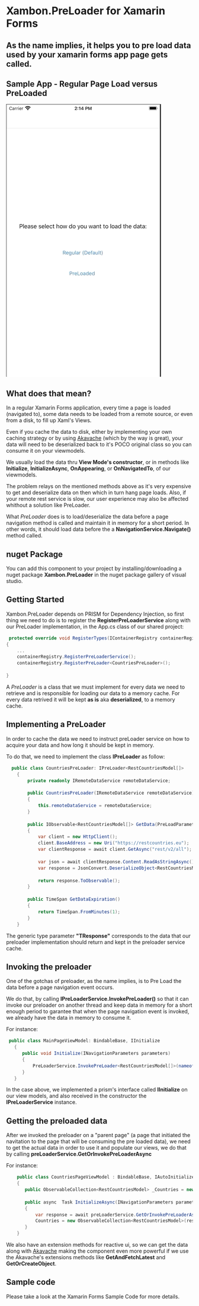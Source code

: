 

# Xambon.PreLoader for Xamarin Forms

## As the name implies, it helps you to pre load data used by your xamarin forms app page gets called.

## Sample App - Regular Page Load versus PreLoaded

![Sample App](https://github.com/carolzbnbr/preloader/blob/master/Images/screencast.gif)


## What does that mean?
In a regular Xamarin Forms application, every time a page is loaded (navigated to), some data needs to be loaded from a remote source, or even from a disk, to fill up Xaml's Views.

Even if you cache the data to disk, either by implementing your own caching strategy or by using [Akavache](https://github.com/reactiveui/Akavache/) (which by the way is great), your data will need to be deserialized back to it's POCO original class so you can consume it on your viewmodels.

We usually load the data thru **View Mode's constructor**, or in methods like **Initialize**, **InitializeAsync**, **OnAppearing**, or **OnNavigatedTo**, of our viewmodels.

The problem relays on the mentioned methods above as it's very expensive to get and deserialize data on then which in turn hang page loads. Also, if your remote rest service is slow, our user experience may also be affected whithout a solution like PreLoader.

What *PreLoader* does is to load/deserialize the data before a page navigation method is called and maintain it in memory for a short period. In other words, it should load data before the a **NavigationService.Navigate()** method called.



## nuget Package
You can add this component to your project by installing/downloading a nuget package  **Xambon.PreLoader** in the nuget package gallery of visual studio.


## Getting Started
Xambon.PreLoader depends on PRISM for Dependency Injection, so first thing we need to do is to register the **RegisterPreLoaderService** along with our PreLoader implementation, in the App.cs class of our shared project:

```csharp
 protected override void RegisterTypes(IContainerRegistry containerRegistry)
{
    ...
    containerRegistry.RegisterPreLoaderService();
    containerRegistry.RegisterPreLoader<CountriesPreLoader>();

}
```

A *PreLoader* is a class that we must implement for every data we need to retrieve and is responsible for loading our data to a memory cache. For every data retrived it will be kept **as is** aka **deserialized**, to a memory cache.

## Implementing a PreLoader
In order to cache the data we need to instruct preLoader service on how to acquire your data and how long it should be kept in memory. 

To do that, we need to implement the class **IPreLoader<TResponse>** as follow:

```csharp
  public class CountriesPreLoader: IPreLoader<RestCountriesModel[]>
    {
        private readonly IRemoteDataService remoteDataService;

        public CountriesPreLoader(IRemoteDataService remoteDataService)
        {
            this.remoteDataService = remoteDataService;
        }

        public IObservable<RestCountriesModel[]> GetData(PreLoadParameters parameters)
        {
            var client = new HttpClient();
            client.BaseAddress = new Uri("https://restcountries.eu");
            var clientResponse = await client.GetAsync("rest/v2/all");

            var json = await clientResponse.Content.ReadAsStringAsync();
            var response = JsonConvert.DeserializeObject<RestCountriesModel[]>(json);
            
            return response.ToObservable();
        }

        public TimeSpan GetDataExpiration()
        {
            return TimeSpan.FromMinutes(1);
        }
    }
```

The generic type parameter **"TResponse"** corresponds to the data that our preloader implementation should return and kept in the preloader service cache.


## Invoking the preloader
One of the gotchas of preloader, as the name implies, is to Pre Load the data before a page navigation event occurs. 

We do that, by calling **IPreLoaderService.InvokePreLoader()** so that it can invoke our preloader on another thread and keep data in memory for a short enough period to garantee that when the page navigation event is invoked, we already have the data in memory to consume it. 

For instance:

```csharp
 public class MainPageViewModel: BindableBase, IInitialize
   {
      public void Initialize(INavigationParameters parameters)
      {
          PreLoaderService.InvokePreLoader<RestCountriesModel[]>(nameof(CountriesPreLoader));
      }
   }    
```

In the case above, we implemented a prism's interface called **IInitialize** on our view models, and also received in the constructor the **IPreLoaderService** instance.


## Getting the preloaded data
After we invoked the preloader on a "parent page" (a page that initiated the navitation to the page that will be consuming the pre loaded data), we need to get the actual data in order to use it and populate our views, we do that by calling **preLoaderService.GetOrInvokePreLoaderAsync** 

For instance:

```csharp
    public class CountriesPageViewModel : BindableBase, IAutoInitialize, IInitializeAsync
    {
       public ObservableCollection<RestCountriesModel> _Countries = new ObservableCollection<RestCountriesModel>();

       public async  Task InitializeAsync(INavigationParameters parameters)
       {
           var response = await preLoaderService.GetOrInvokePreLoaderAsync<RestCountriesModel[]>(nameof(CountriesPreLoader));
           Countries = new ObservableCollection<RestCountriesModel>(response);
       }
    }
```

We also have an extension methods for reactive ui, so we can get the data along with [Akavache](https://github.com/reactiveui/Akavache/) making the component even more powerful if we use the Akavache's extensions methods like **GetAndFetchLatest** and **GetOrCreateObject**. 


## Sample code
Please take a look at the Xamarin Forms Sample Code for more details. 


